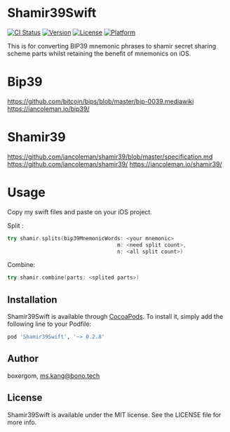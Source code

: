 # Shamir39Swift

[![CI Status](https://img.shields.io/travis/boxergom/Shamir39Swift.svg?style=flat)](https://travis-ci.org/boxergom/Shamir39Swift)
[![Version](https://img.shields.io/cocoapods/v/Shamir39Swift.svg?style=flat)](https://cocoapods.org/pods/Shamir39Swift)
[![License](https://img.shields.io/cocoapods/l/Shamir39Swift.svg?style=flat)](https://cocoapods.org/pods/Shamir39Swift)
[![Platform](https://img.shields.io/cocoapods/p/Shamir39Swift.svg?style=flat)](https://cocoapods.org/pods/Shamir39Swift)

This is for converting BIP39 mnemonic phrases to shamir secret sharing scheme parts whilst retaining the benefit of mnemonics on iOS.

# Bip39
https://github.com/bitcoin/bips/blob/master/bip-0039.mediawiki
https://iancoleman.io/bip39/

# Shamir39
https://github.com/iancoleman/shamir39/blob/master/specification.md
https://github.com/iancoleman/shamir39/
https://iancoleman.io/shamir39/

# Usage
Copy my swift files and paste on your iOS project.

Split :

```Swift
try shamir.splits(bip39MnemonicWords: <your mnemonic>
                                   m: <need split count>, 
                                   n: <all split count>)
```

Combine: 

```Swift
try shamir.combine(parts: <splited parts>)
```

## Installation

Shamir39Swift is available through [CocoaPods](https://cocoapods.org). To install
it, simply add the following line to your Podfile:

```ruby
pod 'Shamir39Swift', '~> 0.2.8'
```

## Author

boxergom, ms.kang@bono.tech

## License

Shamir39Swift is available under the MIT license. See the LICENSE file for more info.
